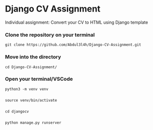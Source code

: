 # Django CV Assignment
 Individual assignment: Convert your CV to HTML using Django template

### Clone the repository on your terminal
 `git clone https://github.com/Abdul3l4h/Django-CV-Assignment.git` 
 
### Move into the directory
`cd Django-CV-Assignment/`

### Open your terminal/VSCode
`python3 -m venv venv`

### 
`source venv/bin/activate`

###
`cd djangocv`

###
`python manage.py runserver`
